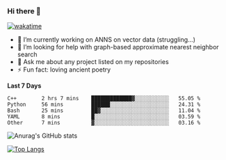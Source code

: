 ### Hi there 👋

[![wakatime](https://wakatime.com/badge/user/8906da98-c623-4aff-ac00-99cb42e09b38.svg)](https://wakatime.com/@8906da98-c623-4aff-ac00-99cb42e09b38)

- 🔭 I’m currently working on ANNS on vector data (struggling...)
- 🤔 I’m looking for help with graph-based approximate nearest neighbor search
- 💬 Ask me about any project listed on my repositories
- ⚡ Fun fact: loving ancient poetry


**Last 7 Days**
<!--START_SECTION:waka-->

```text
C++        2 hrs 7 mins    █████████████▓░░░░░░░░░░░   55.05 %
Python     56 mins         ██████░░░░░░░░░░░░░░░░░░░   24.31 %
Bash       25 mins         ██▓░░░░░░░░░░░░░░░░░░░░░░   11.04 %
YAML       8 mins          █░░░░░░░░░░░░░░░░░░░░░░░░   03.59 %
Other      7 mins          ▓░░░░░░░░░░░░░░░░░░░░░░░░   03.16 %
```

<!--END_SECTION:waka-->

![Anurag's GitHub stats](https://github-readme-stats.vercel.app/api?username=matchyc&count_private=true&show_icons=true&theme=vue)

[![Top Langs](https://github-readme-stats.vercel.app/api/top-langs/?username=matchyc&langs_count=4&&hide=perl,raku,html,javascript,shell,roff,prolog)](https://github.com/anuraghazra/github-readme-stats)
